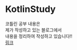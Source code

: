 # KotlinStudy

코틀린 공부 내용은   
제가 작성하고 있는 블로그에서     
내용을 정리하여 작성하고 있습니다!!   
[링크](https://velog.io/@boo105?tag=kotlin)
